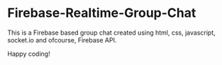# Firebase-Realtime-Group-Chat
This is a Firebase based group chat created using html, css, javascript, socket.io and ofcourse, Firebase API.

Happy coding!
